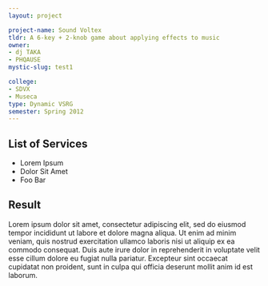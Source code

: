 ```yaml
---
layout: project

project-name: Sound Voltex
tldr: A 6-key + 2-knob game about applying effects to music
owner:
- dj TAKA
- PHQAUSE
mystic-slug: test1

college:
- SDVX
- Museca
type: Dynamic VSRG
semester: Spring 2012
---
```


## List of Services
  - Lorem Ipsum
  - Dolor Sit Amet
  - Foo Bar

## Result
Lorem ipsum dolor sit amet, consectetur adipiscing elit, sed do eiusmod tempor incididunt ut labore et dolore magna aliqua. Ut enim ad minim veniam, quis nostrud exercitation ullamco laboris nisi ut aliquip ex ea commodo consequat. Duis aute irure dolor in reprehenderit in voluptate velit esse cillum dolore eu fugiat nulla pariatur. Excepteur sint occaecat cupidatat non proident, sunt in culpa qui officia deserunt mollit anim id est laborum.
